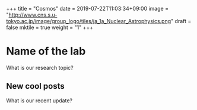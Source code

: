 +++
title =  "Cosmos"
date = 2019-07-22T11:03:34+09:00
image = "http://www.cns.s.u-tokyo.ac.jp/image/group_logo/tiles/ja_1a_Nuclear_Astrophysics.png"
draft = false
mktile = true
weight = "1"
+++

# Name of the lab

What is our research topic?

## New cool posts

What is our recent update?
</br>
